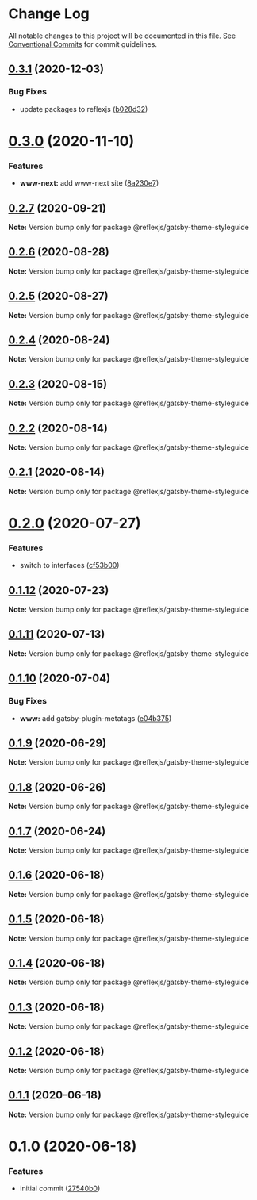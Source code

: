 # Change Log

All notable changes to this project will be documented in this file.
See [Conventional Commits](https://conventionalcommits.org) for commit guidelines.

## [0.3.1](https://github.com/reflexjs/reflex/compare/@reflexjs/gatsby-theme-styleguide@0.3.0...@reflexjs/gatsby-theme-styleguide@0.3.1) (2020-12-03)


### Bug Fixes

* update packages to reflexjs ([b028d32](https://github.com/reflexjs/reflex/commit/b028d328ddbbd41e6bd023a2c6317128aa4c284e))





# [0.3.0](https://github.com/reflexjs/reflex/compare/@reflexjs/gatsby-theme-styleguide@0.2.7...@reflexjs/gatsby-theme-styleguide@0.3.0) (2020-11-10)


### Features

* **www-next:** add www-next site ([8a230e7](https://github.com/reflexjs/reflex/commit/8a230e7e43d1bb6a25c7332501547ee0f9eea080))





## [0.2.7](https://github.com/reflexjs/reflex/compare/@reflexjs/gatsby-theme-styleguide@0.2.6...@reflexjs/gatsby-theme-styleguide@0.2.7) (2020-09-21)

**Note:** Version bump only for package @reflexjs/gatsby-theme-styleguide





## [0.2.6](https://github.com/reflexjs/reflex/compare/@reflexjs/gatsby-theme-styleguide@0.2.5...@reflexjs/gatsby-theme-styleguide@0.2.6) (2020-08-28)

**Note:** Version bump only for package @reflexjs/gatsby-theme-styleguide





## [0.2.5](https://github.com/reflexjs/reflex/compare/@reflexjs/gatsby-theme-styleguide@0.2.4...@reflexjs/gatsby-theme-styleguide@0.2.5) (2020-08-27)

**Note:** Version bump only for package @reflexjs/gatsby-theme-styleguide





## [0.2.4](https://github.com/reflexjs/reflex/compare/@reflexjs/gatsby-theme-styleguide@0.2.3...@reflexjs/gatsby-theme-styleguide@0.2.4) (2020-08-24)

**Note:** Version bump only for package @reflexjs/gatsby-theme-styleguide





## [0.2.3](https://github.com/reflexjs/reflex/compare/@reflexjs/gatsby-theme-styleguide@0.2.2...@reflexjs/gatsby-theme-styleguide@0.2.3) (2020-08-15)

**Note:** Version bump only for package @reflexjs/gatsby-theme-styleguide





## [0.2.2](https://github.com/reflexjs/reflex/compare/@reflexjs/gatsby-theme-styleguide@0.2.1...@reflexjs/gatsby-theme-styleguide@0.2.2) (2020-08-14)

**Note:** Version bump only for package @reflexjs/gatsby-theme-styleguide





## [0.2.1](https://github.com/reflexjs/reflex/compare/@reflexjs/gatsby-theme-styleguide@0.2.0...@reflexjs/gatsby-theme-styleguide@0.2.1) (2020-08-14)

**Note:** Version bump only for package @reflexjs/gatsby-theme-styleguide





# [0.2.0](https://github.com/reflexjs/reflex/compare/@reflexjs/gatsby-theme-styleguide@0.1.12...@reflexjs/gatsby-theme-styleguide@0.2.0) (2020-07-27)


### Features

* switch to interfaces ([cf53b00](https://github.com/reflexjs/reflex/commit/cf53b00b4ac2d09e4089635cbad1223ca3932a15))





## [0.1.12](https://github.com/reflexjs/reflex/compare/@reflexjs/gatsby-theme-styleguide@0.1.11...@reflexjs/gatsby-theme-styleguide@0.1.12) (2020-07-23)

**Note:** Version bump only for package @reflexjs/gatsby-theme-styleguide





## [0.1.11](https://github.com/reflexjs/reflex/compare/@reflexjs/gatsby-theme-styleguide@0.1.10...@reflexjs/gatsby-theme-styleguide@0.1.11) (2020-07-13)

**Note:** Version bump only for package @reflexjs/gatsby-theme-styleguide





## [0.1.10](https://github.com/reflexjs/reflex/compare/@reflexjs/gatsby-theme-styleguide@0.1.9...@reflexjs/gatsby-theme-styleguide@0.1.10) (2020-07-04)


### Bug Fixes

* **www:** add gatsby-plugin-metatags ([e04b375](https://github.com/reflexjs/reflex/commit/e04b3752dcae505d6c25628a54d503bfc7c4ae18))





## [0.1.9](https://github.com/reflexjs/reflex/compare/@reflexjs/gatsby-theme-styleguide@0.1.8...@reflexjs/gatsby-theme-styleguide@0.1.9) (2020-06-29)

**Note:** Version bump only for package @reflexjs/gatsby-theme-styleguide





## [0.1.8](https://github.com/reflexjs/reflex/compare/@reflexjs/gatsby-theme-styleguide@0.1.7...@reflexjs/gatsby-theme-styleguide@0.1.8) (2020-06-26)

**Note:** Version bump only for package @reflexjs/gatsby-theme-styleguide





## [0.1.7](https://github.com/reflexjs/reflex/compare/@reflexjs/gatsby-theme-styleguide@0.1.6...@reflexjs/gatsby-theme-styleguide@0.1.7) (2020-06-24)

**Note:** Version bump only for package @reflexjs/gatsby-theme-styleguide





## [0.1.6](https://github.com/reflexjs/reflex/compare/@reflexjs/gatsby-theme-styleguide@0.1.5...@reflexjs/gatsby-theme-styleguide@0.1.6) (2020-06-18)

**Note:** Version bump only for package @reflexjs/gatsby-theme-styleguide





## [0.1.5](https://github.com/reflexjs/reflex/compare/@reflexjs/gatsby-theme-styleguide@0.1.4...@reflexjs/gatsby-theme-styleguide@0.1.5) (2020-06-18)

**Note:** Version bump only for package @reflexjs/gatsby-theme-styleguide





## [0.1.4](https://github.com/reflexjs/reflex/compare/@reflexjs/gatsby-theme-styleguide@0.1.3...@reflexjs/gatsby-theme-styleguide@0.1.4) (2020-06-18)

**Note:** Version bump only for package @reflexjs/gatsby-theme-styleguide





## [0.1.3](https://github.com/reflexjs/reflex/compare/@reflexjs/gatsby-theme-styleguide@0.1.2...@reflexjs/gatsby-theme-styleguide@0.1.3) (2020-06-18)

**Note:** Version bump only for package @reflexjs/gatsby-theme-styleguide





## [0.1.2](https://github.com/reflexjs/reflex/compare/@reflexjs/gatsby-theme-styleguide@0.1.1...@reflexjs/gatsby-theme-styleguide@0.1.2) (2020-06-18)

**Note:** Version bump only for package @reflexjs/gatsby-theme-styleguide





## [0.1.1](https://github.com/reflexjs/reflex/compare/@reflexjs/gatsby-theme-styleguide@0.1.0...@reflexjs/gatsby-theme-styleguide@0.1.1) (2020-06-18)

**Note:** Version bump only for package @reflexjs/gatsby-theme-styleguide





# 0.1.0 (2020-06-18)


### Features

* initial commit ([27540b0](https://github.com/reflexjs/reflex/commit/27540b022a849212a21894b05df928e5e6b19456))
